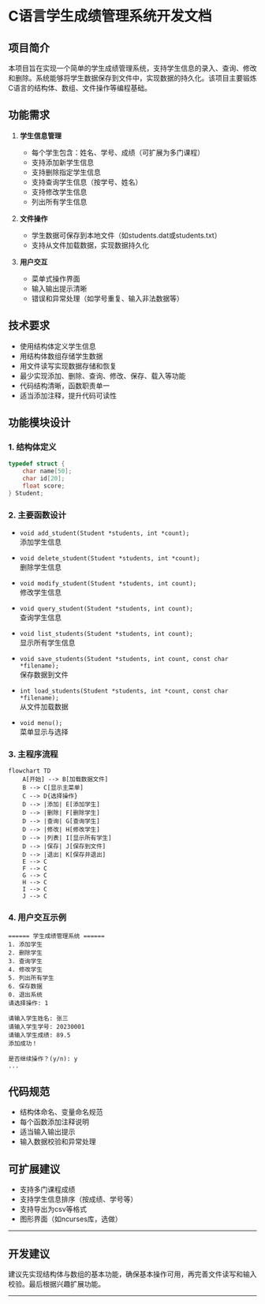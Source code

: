 # C语言学生成绩管理系统开发文档

## 项目简介
本项目旨在实现一个简单的学生成绩管理系统，支持学生信息的录入、查询、修改和删除。系统能够将学生数据保存到文件中，实现数据的持久化。该项目主要锻炼C语言的结构体、数组、文件操作等编程基础。

## 功能需求

1. **学生信息管理**
   - 每个学生包含：姓名、学号、成绩（可扩展为多门课程）
   - 支持添加新学生信息
   - 支持删除指定学生信息
   - 支持查询学生信息（按学号、姓名）
   - 支持修改学生信息
   - 列出所有学生信息

2. **文件操作**
   - 学生数据可保存到本地文件（如students.dat或students.txt）
   - 支持从文件加载数据，实现数据持久化

3. **用户交互**
   - 菜单式操作界面
   - 输入输出提示清晰
   - 错误和异常处理（如学号重复、输入非法数据等）

## 技术要求

- 使用结构体定义学生信息
- 用结构体数组存储学生数据
- 用文件读写实现数据存储和恢复
- 最少实现添加、删除、查询、修改、保存、载入等功能
- 代码结构清晰，函数职责单一
- 适当添加注释，提升代码可读性

## 功能模块设计

### 1. 结构体定义

```c
typedef struct {
    char name[50];
    char id[20];
    float score;
} Student;
```

### 2. 主要函数设计

- `void add_student(Student *students, int *count);`  
  添加学生信息

- `void delete_student(Student *students, int *count);`  
  删除学生信息

- `void modify_student(Student *students, int count);`  
  修改学生信息

- `void query_student(Student *students, int count);`  
  查询学生信息

- `void list_students(Student *students, int count);`  
  显示所有学生信息

- `void save_students(Student *students, int count, const char *filename);`  
  保存数据到文件

- `int load_students(Student *students, int *count, const char *filename);`  
  从文件加载数据

- `void menu();`  
  菜单显示与选择

### 3. 主程序流程

```mermaid
flowchart TD
    A[开始] --> B[加载数据文件]
    B --> C[显示主菜单]
    C --> D{选择操作}
    D --> |添加| E[添加学生]
    D --> |删除| F[删除学生]
    D --> |查询| G[查询学生]
    D --> |修改| H[修改学生]
    D --> |列表| I[显示所有学生]
    D --> |保存| J[保存到文件]
    D --> |退出| K[保存并退出]
    E --> C
    F --> C
    G --> C
    H --> C
    I --> C
    J --> C
```

### 4. 用户交互示例

```
====== 学生成绩管理系统 ======
1. 添加学生
2. 删除学生
3. 查询学生
4. 修改学生
5. 列出所有学生
6. 保存数据
0. 退出系统
请选择操作: 1

请输入学生姓名: 张三
请输入学生学号: 20230001
请输入学生成绩: 89.5
添加成功！

是否继续操作？(y/n): y
...
```

## 代码规范

- 结构体命名、变量命名规范
- 每个函数添加注释说明
- 适当输入输出提示
- 输入数据校验和异常处理

## 可扩展建议

- 支持多门课程成绩
- 支持学生信息排序（按成绩、学号等）
- 支持导出为csv等格式
- 图形界面（如ncurses库，选做）

---

## 开发建议

建议先实现结构体与数组的基本功能，确保基本操作可用，再完善文件读写和输入校验。最后根据兴趣扩展功能。

---